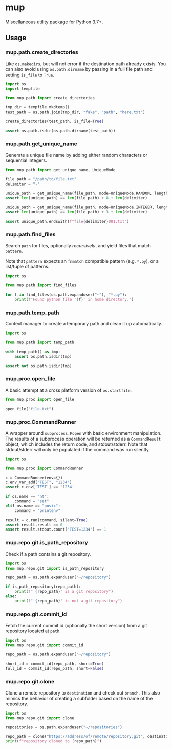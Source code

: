 # mup

Miscellaneous utility package for Python 3.7+.

## Usage

### mup.path.create_directories

Like `os.makedirs`, but will not error if the destination path already exists. You can also avoid using `os.path.dirname` by passing in a full file path and setting `is_file` to `True`.

```python
import os
import tempfile

from mup.path import create_directories

tmp_dir = tempfile.mkdtemp()
test_path = os.path.join(tmp_dir, "fake", "path", "here.txt")

create_directories(test_path, is_file=True)

assert os.path.isdir(os.path.dirname(test_path))
```

### mup.path.get_unique_name

Generate a unique file name by adding either random characters or sequential integers.

```python
from mup.path import get_unique_name, UniqueMode

file_path = "/path/to/file.txt"
delimiter = "-"

unique_path = get_unique_name(file_path, mode=UniqueMode.RANDOM, length=8, force=True, delimiter=delimiter)
assert len(unique_path) == len(file_path) + 8 + len(delimiter)

unique_path = get_unique_name(file_path, mode=UniqueMode.INTEGER, length=3, force=True, delimiter=delimiter)
assert len(unique_path) == len(file_path) + 3 + len(delimiter)

assert unique_path.endswith(f"file{delimiter}001.txt")
```

### mup.path.find_files

Search `path` for files, optionally *recursively*, and yield files that match `pattern`.

Note that `pattern` expects an `fnmatch` compatible pattern (e.g. `*.py`), or a list/tuple of patterns.

```python
import os

from mup.path import find_files

for f in find_files(os.path.expanduser("~"), "*.py"):
    print(f"Found python file '{f}' in home directory.")
```

### mup.path.temp_path

Context manager to create a temporary path and clean it up automatically.

```python
import os

from mup.path import temp_path

with temp_path() as tmp:
    assert os.path.isdir(tmp)

assert not os.path.isdir(tmp)

```

### mup.proc.open_file

A basic attempt at a cross platform version of `os.startfile`.

```python
from mup.proc import open_file

open_file("file.txt")
```

### mup.proc.CommandRunner

A wrapper around `subprocess.Popen` with basic environment manipulation. The results of a subprocess operation will be returned as a `CommandResult` object, which includes the return code, and stdout/stderr. Note that stdout/stderr will only be populated if the command was run silently.

```python
import os

from mup.proc import CommandRunner

c = CommandRunner(env={})
c.env_var_add("TEST", "1234")
assert c.env['TEST'] == '1234'

if os.name == "nt":
    command = "set"
elif os.name == "posix":
    command = "printenv"

result = c.run(command, silent=True)
assert result.result == 0
assert result.stdout.count("TEST=1234") == 1
```

### mup.repo.git.is_path_repository

Check if a path contains a git repository.

```python
import os
from mup.repo.git import is_path_repository

repo_path = os.path.expanduser("~/repository")

if is_path_repository(repo_path):
    print(f"'{repo_path}' is a git repository")
else:
    print(f"'{repo_path}' is not a git repository")
```

### mup.repo.git.commit_id

Fetch the current commit id (optionally the short version) from a git repository located at `path`.

```python
import os
from mup.repo.git import commit_id

repo_path = os.path.expanduser("~/repository")

short_id = commit_id(repo_path, short=True)
full_id = commit_id(repo_path, short=False)
```

### mup.repo.git.clone

Clone a remote repository to `destination` and check out `branch`. This also mimics the behavior of creating a subfolder based on the name of the repository.

```python
import os
from mup.repo.git import clone

repositories = os.path.expanduser("~/repositories")

repo_path = clone("https://address/of/remote/repository.git", destination=repositories)
print(f"repository cloned to {repo_path}")
```
